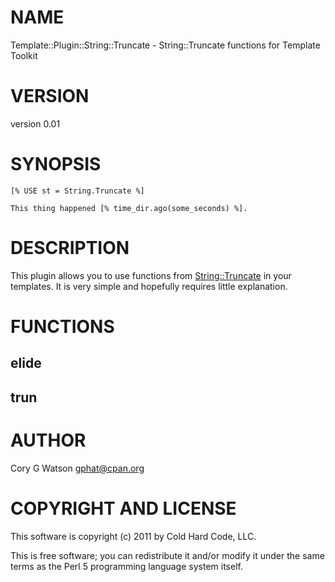 # NAME

Template::Plugin::String::Truncate - String::Truncate functions for Template Toolkit

# VERSION

version 0.01

# SYNOPSIS

    [% USE st = String.Truncate %]

    This thing happened [% time_dir.ago(some_seconds) %].

# DESCRIPTION

This plugin allows you to use functions from [String::Truncate](http://search.cpan.org/perldoc?String::Truncate) in your templates.
It is very simple and hopefully requires little explanation.

# FUNCTIONS

## elide

## trun

# AUTHOR

Cory G Watson <gphat@cpan.org>

# COPYRIGHT AND LICENSE

This software is copyright (c) 2011 by Cold Hard Code, LLC.

This is free software; you can redistribute it and/or modify it under
the same terms as the Perl 5 programming language system itself.